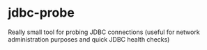 jdbc-probe
==========

Really small tool for probing JDBC connections (useful for network administration purposes and quick JDBC health checks)
